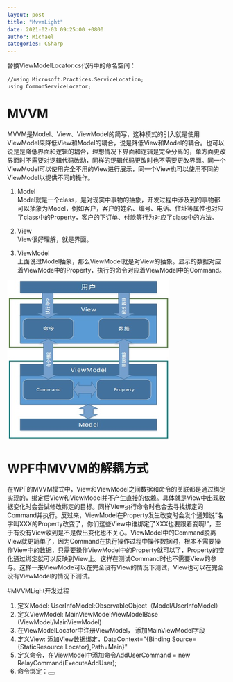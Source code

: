 ```yaml
---
layout: post
title: "MvvmLight"
date: 2021-02-03 09:25:00 +0800
author: Michael
categories: CSharp
---
```


替换ViewModelLocator.cs代码中的命名空间：

	//using Microsoft.Practices.ServiceLocation;
	using CommonServiceLocator;

# MVVM
MVVM是Model、View、ViewModel的简写，这种模式的引入就是使用ViewModel来降低View和Model的耦合，说是降低View和Model的耦合。也可以说是是降低界面和逻辑的耦合，理想情况下界面和逻辑是完全分离的，单方面更改界面时不需要对逻辑代码改动，同样的逻辑代码更改时也不需要更改界面。同一个ViewModel可以使用完全不用的View进行展示，同一个View也可以使用不同的ViewModel以提供不同的操作。

1. Model  
Model就是一个class，是对现实中事物的抽象，开发过程中涉及到的事物都可以抽象为Model，例如客户，客户的姓名、编号、电话、住址等属性也对应了class中的Property，客户的下订单、付款等行为对应了class中的方法。

2. View  
View很好理解，就是界面。

3. ViewModel  
上面说过Model抽象，那么ViewModel就是对View的抽象。显示的数据对应着ViewMode中的Property，执行的命令对应着ViewModel中的Command。

![日志文件夹](/assets/develop/mvvm.jpg)  

# WPF中MVVM的解耦方式
在WPF的MVVM模式中，View和ViewModel之间数据和命令的关联都是通过绑定实现的，绑定后View和ViewModel并不产生直接的依赖。具体就是View中出现数据变化时会尝试修改绑定的目标。同样View执行命令时也会去寻找绑定的Command并执行。反过来，ViewModel在Property发生改变时会发个通知说“名字叫XXX的Property改变了，你们这些View中谁绑定了XXX也要跟着变啊!”，至于有没有View收到是不是做出变化也不关心。ViewModel中的Command脱离View就更简单了，因为Command在执行操作过程中操作数据时，根本不需要操作View中的数据，只需要操作ViewModel中的Property就可以了，Property的变化通过绑定就可以反映到View上。这样在测试Command时也不需要View的参与。这样一来ViewMode可以在完全没有View的情况下测试，View也可以在完全没有ViewModel的情况下测试。


#MVVMLight开发过程
1. 定义Model: UserInfoModel:ObservableObject（Model/UserInfoModel）
2. 定义ViewModel: MainViewModel:ViewModelBase (ViewModel/MainViewModel)
3. 在ViewModelLocator中注册ViewModel， 添加MainViewModel字段
4. 定义View: 添加View数据绑定，DataContext="{Binding Source={StaticResource Locator},Path=Main}"
5. 定义命令，在ViewModel中添加命令AddUserCommand = new RelayCommand(ExecuteAddUser);
6. 命令绑定：<Button Command="{Binding AddUserCommand}">